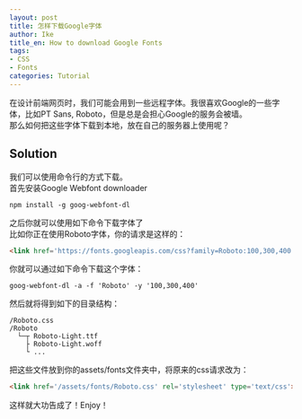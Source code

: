 ```yaml
---
layout: post
title: 怎样下载Google字体
author: Ike
title_en: How to download Google Fonts
tags:
- CSS
- Fonts
categories: Tutorial
---
```



在设计前端网页时，我们可能会用到一些远程字体。我很喜欢Google的一些字体，比如PT Sans, Roboto，但是总是会担心Google的服务会被墙。  
那么如何把这些字体下载到本地，放在自己的服务器上使用呢？  

## Solution
我们可以使用命令行的方式下载。  
首先安装Google Webfont downloader  
```
npm install -g goog-webfont-dl
```
之后你就可以使用如下命令下载字体了  
比如你正在使用Roboto字体，你的请求是这样的：
```html
<link href='https://fonts.googleapis.com/css?family=Roboto:100,300,400' rel='stylesheet' type='text/css'>
```
你就可以通过如下命令下载这个字体：
```
goog-webfont-dl -a -f 'Roboto' -y '100,300,400'
```
然后就将得到如下的目录结构：
```
/Roboto.css
/Roboto
  └─┬ Roboto-Light.ttf
    ├ Roboto-Light.woff
    └ ...
```
把这些文件放到你的assets/fonts文件夹中，将原来的css请求改为：
```html
<link href='/assets/fonts/Roboto.css' rel='stylesheet' type='text/css'>
```
这样就大功告成了！Enjoy！